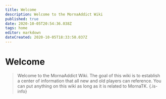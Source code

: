 ```yaml
---
title: Welcome
description: Welcome to the MornaAddict Wiki
published: true
date: 2020-10-05T20:54:36.038Z
tags: home
editor: markdown
dateCreated: 2020-10-05T18:33:50.037Z
---
```


# Welcome
> Welcome to the MornaAddict Wiki. The goal of this wiki is to establish a center of information that all new and old players can reference. You can put anything on this wiki as long as it is related to MornaTK. 
{.is-info}



